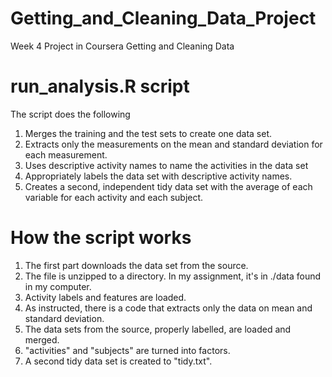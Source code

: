# Getting_and_Cleaning_Data_Project
Week 4 Project in Coursera Getting and Cleaning Data

# run_analysis.R script
The script does the following

1. Merges the training and the test sets to create one data set.
2. Extracts only the measurements on the mean and standard deviation for each measurement.
3. Uses descriptive activity names to name the activities in the data set
4. Appropriately labels the data set with descriptive activity names.
5. Creates a second, independent tidy data set with the average of each variable for each activity and each subject.

# How the script works

1. The first part downloads the data set from the source.
2. The file is unzipped to a directory. In my assignment, it's in ./data found in my computer.
3. Activity labels and features are loaded.
4. As instructed, there is a code that extracts only the data on mean and standard deviation.
5. The data sets from the source, properly labelled, are loaded and merged.
6. "activities" and "subjects" are turned into factors.
7. A second tidy data set is created to "tidy.txt".
